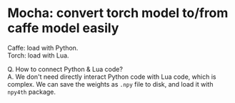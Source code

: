 # Mocha: convert torch model to/from caffe model easily
Caffe: load with Python.  
Torch: load with Lua.

Q. How to connect Python & Lua code?  
A. We don't need directly interact Python code with Lua code, which is complex.
We can save the weights as `.npy` file to disk, and load it with `npy4th` package.
